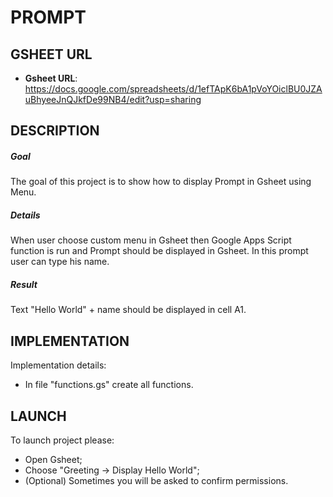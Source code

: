 PROMPT
======


GSHEET URL
----------

* **Gsheet URL**: https://docs.google.com/spreadsheets/d/1efTApK6bA1pVoYOiclBU0JZAuBhyeeJnQJkfDe99NB4/edit?usp=sharing


DESCRIPTION
-----------

##### Goal
The goal of this project is to show how to display Prompt in Gsheet using Menu. 

##### Details
When user choose custom menu in Gsheet then Google Apps Script function is run and Prompt should be displayed in Gsheet.
In this prompt user can type his name.

##### Result 
Text "Hello World" + name should be displayed in cell A1.


IMPLEMENTATION
-----------

Implementation details:
* In file "functions.gs" create all functions.
  

LAUNCH
------

To launch project please:
* Open Gsheet;
* Choose "Greeting -> Display Hello World";
* (Optional) Sometimes you will be asked to confirm permissions.